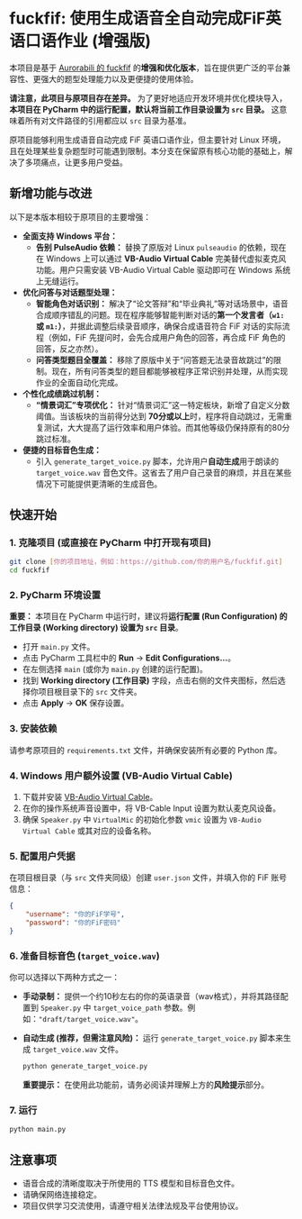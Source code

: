 # fuckfif: 使用生成语音全自动完成FiF英语口语作业 (增强版)

本项目是基于 [Aurorabili 的 fuckfif](https://github.com/Aurorabili/fuckfif) 的**增强和优化版本**，旨在提供更广泛的平台兼容性、更强大的题型处理能力以及更便捷的使用体验。

**请注意，此项目与原项目存在差异。** 为了更好地适应开发环境并优化模块导入，**本项目在 PyCharm 中的运行配置，默认将当前工作目录设置为 `src` 目录。** 这意味着所有对文件路径的引用都应以 `src` 目录为基准。

原项目能够利用生成语音自动完成 FiF 英语口语作业，但主要针对 Linux 环境，且在处理某些复杂题型时可能遇到限制。本分支在保留原有核心功能的基础上，解决了多项痛点，让更多用户受益。

## 新增功能与改进

以下是本版本相较于原项目的主要增强：

  * **全面支持 Windows 平台：**
      * **告别 PulseAudio 依赖：** 替换了原版对 Linux `pulseaudio` 的依赖，现在在 Windows 上可以通过 **VB-Audio Virtual Cable** 完美替代虚拟麦克风功能。用户只需安装 VB-Audio Virtual Cable 驱动即可在 Windows 系统上无缝运行。
  * **优化问答与对话题型处理：**
      * **智能角色对话识别：** 解决了“论文答辩”和“毕业典礼”等对话场景中，语音合成顺序错乱的问题。现在程序能够智能判断对话的**第一个发言者（`w1:` 或 `m1:`）**，并据此调整后续录音顺序，确保合成语音符合 FiF 对话的实际流程（例如，FiF 先提问时，会先合成用户角色的回答，再合成 FiF 角色的回答，反之亦然）。
      * **问答类型题目全覆盖：** 移除了原版中关于“问答题无法录音故跳过”的限制。现在，所有问答类型的题目都能够被程序正常识别并处理，从而实现作业的全面自动化完成。
  * **个性化成绩跳过机制：**
      * **“情景词汇”专项优化：** 针对“情景词汇”这一特定板块，新增了自定义分数阈值。当该板块的当前得分达到 **70分或以上**时，程序将自动跳过，无需重复测试，大大提高了运行效率和用户体验。而其他等级仍保持原有的80分跳过标准。
  * **便捷的目标音色生成：**
      * 引入 `generate_target_voice.py` 脚本，允许用户**自动生成**用于朗读的 `target_voice.wav` 音色文件。这省去了用户自己录音的麻烦，并且在某些情况下可能提供更清晰的生成音色。

## 快速开始

### 1\. 克隆项目 (或直接在 PyCharm 中打开现有项目)

```bash
git clone [你的项目地址，例如：https://github.com/你的用户名/fuckfif.git]
cd fuckfif
```

### 2\. PyCharm 环境设置

**重要：** 本项目在 PyCharm 中运行时，建议将**运行配置 (Run Configuration) 的工作目录 (Working directory) 设置为 `src` 目录**。

  * 打开 `main.py` 文件。
  * 点击 PyCharm 工具栏中的 **Run** -\> **Edit Configurations...**。
  * 在左侧选择 `main` (或你为 `main.py` 创建的运行配置)。
  * 找到 **Working directory (工作目录)** 字段，点击右侧的文件夹图标，然后选择你项目根目录下的 `src` 文件夹。
  * 点击 **Apply** -\> **OK** 保存设置。

### 3\. 安装依赖

请参考原项目的 `requirements.txt` 文件，并确保安装所有必要的 Python 库。

### 4\. Windows 用户额外设置 (VB-Audio Virtual Cable)

1.  下载并安装 [VB-Audio Virtual Cable](https://vb-audio.com/Cable/)。
2.  在你的操作系统声音设置中，将 VB-Cable Input 设置为默认麦克风设备。
3.  确保 `Speaker.py` 中 `VirtualMic` 的初始化参数 `vmic` 设置为 `VB-Audio Virtual Cable` 或其对应的设备名称。

### 5\. 配置用户凭据

在项目根目录（与 `src` 文件夹同级）创建 `user.json` 文件，并填入你的 FiF 账号信息：

```json
{
    "username": "你的FiF学号",
    "password": "你的FiF密码"
}
```

### 6\. 准备目标音色 (`target_voice.wav`)

你可以选择以下两种方式之一：

  * **手动录制：** 提供一个约10秒左右的你的英语录音（wav格式），并将其路径配置到 `Speaker.py` 中 `target_voice_path` 参数。例如：`"draft/target_voice.wav"`。

  * **自动生成 (推荐，但需注意风险)：** 运行 `generate_target_voice.py` 脚本来生成 `target_voice.wav` 文件。

    ```bash
    python generate_target_voice.py
    ```

    **重要提示：** 在使用此功能前，请务必阅读并理解上方的**风险提示**部分。

### 7\. 运行

```bash
python main.py
```

## 注意事项

  * 语音合成的清晰度取决于所使用的 TTS 模型和目标音色文件。
  * 请确保网络连接稳定。
  * 项目仅供学习交流使用，请遵守相关法律法规及平台使用协议。
